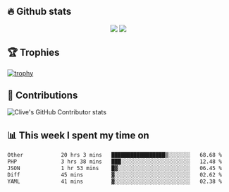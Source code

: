 ## &#128293; Github stats

<!-- GitHub Readme Streak Stats - https://github.com/DenverCoder1/github-readme-streak-stats -->
<p align="center">

<picture>
  <source 
    srcset="https://github-readme-stats.vercel.app/api?username=clivewalkden&count_private=true&show_icons=true&theme=darcula"
    media="(prefers-color-scheme: dark)"
  />
  <source
    srcset="https://github-readme-stats.vercel.app/api?username=clivewalkden&count_private=true&show_icons=true&theme=calm"
    media="(prefers-color-scheme: light), (prefers-color-scheme: no-preference)"
  />
  <img src="https://github-readme-stats.vercel.app/api?username=clivewalkden&count_private=true&show_icons=true&theme=darcula" />
</picture>

<a href="https://git.io/streak-stats" target="_blank">
  <img src="http://github-readme-streak-stats.herokuapp.com?user=clivewalkden&theme=darcula&date_format=j%20M%5B%20Y%5D" />
</a>

</p>

## &#127942; Trophies
[![trophy](https://github-profile-trophy.vercel.app/?username=clivewalkden&theme=onedark)](https://github.com/clivewalkden/github-profile-trophy)

## &#129309; Contributions
![Clive's GitHub Contributor stats](https://github-contributor-stats.vercel.app/api?username=clivewalkden)

## &#128202; This week I spent my time on
<!--START_SECTION:waka-->

```txt
Other            20 hrs 3 mins   █████████████████▒░░░░░░░   68.68 %
PHP              3 hrs 38 mins   ███░░░░░░░░░░░░░░░░░░░░░░   12.48 %
JSON             1 hr 53 mins    █▓░░░░░░░░░░░░░░░░░░░░░░░   06.45 %
Diff             45 mins         ▓░░░░░░░░░░░░░░░░░░░░░░░░   02.62 %
YAML             41 mins         ▓░░░░░░░░░░░░░░░░░░░░░░░░   02.38 %
```

<!--END_SECTION:waka-->
